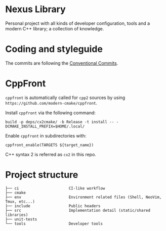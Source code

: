 # Nexus Library

Personal project with all kinds of developer configuration, tools and a modern
C++ library; a collection of knowledge.

# Coding and styleguide

The commits are following the [Conventional Commits](https://www.conventionalcommits.org/en/v1.0.0/).

# CppFront

`cppfront` is automatically called for `cpp2` sources by using
`https://github.com/modern-cmake/cppfront`.

Install `cppfront` via the following command:

    build -p deps/cx2cmake/ -b Release -t install -- -DCMAKE_INSTALL_PREFIX=$HOME/.local/

Enable `cppfront` in subdirectories with:

    cppfront_enable(TARGETS ${target_name})

C++ syntax 2 is referred as `cx2` in this repo.

# Project structure

```
├── ci                      CI-like workflow
├── cmake
├── env                     Environment related files (Shell, NeoVim, Tmux, etc...)
├── include                 Public headers
├── src                     Implementation detail (static/shared libraries)
├── unit-tests
└── tools                   Developer tools
```
